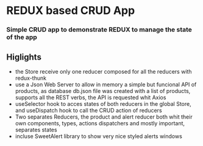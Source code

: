 # REDUX based CRUD App

### Simple CRUD app to demonstrate REDUX to manage the state of the app

## Higlights

- the Store receive only one reducer composed for all the reducers with redux-thunk
- use a Json Web Server to allow in memory a simple but funcional API of products, as database db.json file was created with a list of products, supports all the REST verbs, the API is requested whit Axios
- useSelector hook to acces states of both reducers in the global Store, and useDispatch hook to call the CRUD action of reducers
- Two separates Reducers, the product and alert reducer both whit their own components, types, actions dispatchers and mostly important, separates states
- incluse SweetAlert library to show very nice styled alerts windows
